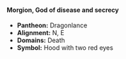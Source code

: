 #### Morgion, God of disease and secrecy
- **Pantheon:** Dragonlance
- **Alignment:** N, E
- **Domains:** Death
- **Symbol:** Hood with two red eyes